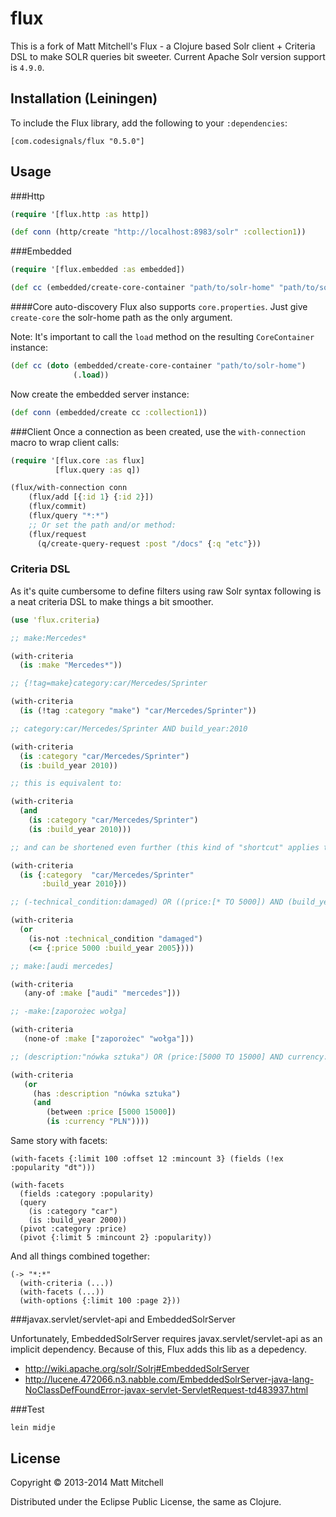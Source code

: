 # flux

This is a fork of Matt Mitchell's Flux - a Clojure based Solr client + Criteria DSL to make SOLR queries bit sweeter. Current Apache Solr version support is `4.9.0`.

## Installation (Leiningen)

To include the Flux library, add the following to your `:dependencies`:

    [com.codesignals/flux "0.5.0"]

## Usage

###Http

```clojure
(require '[flux.http :as http])

(def conn (http/create "http://localhost:8983/solr" :collection1))
```

###Embedded

```clojure
(require '[flux.embedded :as embedded])

(def cc (embedded/create-core-container "path/to/solr-home" "path/to/solr.xml"))
```

####Core auto-discovery
Flux also supports `core.properties`. Just give `create-core` the solr-home path as the only argument.

  Note: It's important to call the `load` method on the resulting `CoreContainer` instance:

```clojure
(def cc (doto (embedded/create-core-container "path/to/solr-home")
              (.load))
```

Now create the embedded server instance:

```clojure
(def conn (embedded/create cc :collection1))
```

###Client
Once a connection as been created, use the `with-connection` macro to wrap client calls:

```clojure
(require '[flux.core :as flux]
          [flux.query :as q])

(flux/with-connection conn
    (flux/add [{:id 1} {:id 2}])
    (flux/commit)
    (flux/query "*:*")
    ;; Or set the path and/or method:
    (flux/request
      (q/create-query-request :post "/docs" {:q "etc"}))
```

### Criteria DSL
As it's quite cumbersome to define filters using raw Solr syntax following is a neat criteria DSL to make things a bit smoother.

```clojure
(use 'flux.criteria)

;; make:Mercedes*

(with-criteria
  (is :make "Mercedes*"))

;; {!tag=make}category:car/Mercedes/Sprinter

(with-criteria
  (is (!tag :category "make") "car/Mercedes/Sprinter"))

;; category:car/Mercedes/Sprinter AND build_year:2010

(with-criteria
  (is :category "car/Mercedes/Sprinter")
  (is :build_year 2010))

;; this is equivalent to:

(with-criteria
  (and
    (is :category "car/Mercedes/Sprinter")
    (is :build_year 2010)))

;; and can be shortened even further (this kind of "shortcut" applies to all functions listed below):

(with-criteria
  (is {:category  "car/Mercedes/Sprinter" 
       :build_year 2010}))

;; (-technical_condition:damaged) OR ((price:[* TO 5000]) AND (build_year:[* TO 2005]))

(with-criteria
  (or
    (is-not :technical_condition "damaged")
    (<= {:price 5000 :build_year 2005})))

;; make:[audi mercedes]

(with-criteria
   (any-of :make ["audi" "mercedes"]))

;; -make:[zaporożec wołga]

(with-criteria
   (none-of :make ["zaporożec" "wołga"]))

;; (description:"nówka sztuka") OR (price:[5000 TO 15000] AND currency:PLN))

(with-criteria
   (or
     (has :description "nówka sztuka")
     (and
        (between :price [5000 15000])
        (is :currency "PLN"))))

```
Same story with facets:

    (with-facets {:limit 100 :offset 12 :mincount 3} (fields (!ex :popularity "dt")))

    (with-facets
	  (fields :category :popularity)
	  (query
	    (is :category "car")
		(is :build_year 2000))
      (pivot :category :price)
      (pivot {:limit 5 :mincount 2} :popularity))

And all things combined together:

    (-> "*:*"
	  (with-criteria (...))
	  (with-facets (...))
	  (with-options {:limit 100 :page 2}))

###javax.servlet/servlet-api and EmbeddedSolrServer

Unfortunately, EmbeddedSolrServer requires javax.servlet/servlet-api as an implicit dependency. Because of this, Flux adds this lib as a depedency.

  * http://wiki.apache.org/solr/Solrj#EmbeddedSolrServer
  * http://lucene.472066.n3.nabble.com/EmbeddedSolrServer-java-lang-NoClassDefFoundError-javax-servlet-ServletRequest-td483937.html

###Test
```shell
lein midje
```

## License

Copyright © 2013-2014 Matt Mitchell

Distributed under the Eclipse Public License, the same as Clojure.

